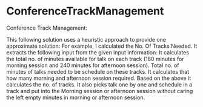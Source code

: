 # ConferenceTrackManagement

Conference Track Management:

This following solution uses a heuristic approach to provide one approximate solution:
For example, I calculated the No. Of Tracks Needed. It extracts the following input from the given input information:
It calculates the total no. of minutes available for talk on each track (180 minutes for morning session and 240 minutes for afternoon session). 
Total no. of minutes of talks needed to be schedule on these tracks. 
It calculates that how many morning and afternoon session required.
Based on the above it calculates the no. of tracks. It also picks talk one by one and schedule in a track and 
put into the Morning session or afternoon session without caring the left empty minutes in morning or afternoon session.
